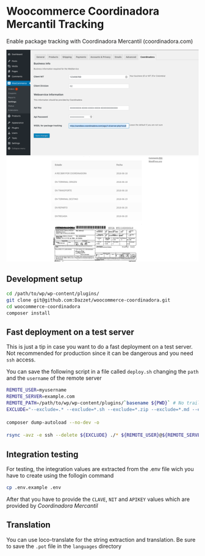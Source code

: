 # Woocommerce Coordinadora Mercantil Tracking

Enable package tracking with Coordinadora Mercantil (coordinadora.com)

![](screenshots/screenshot-1.png)
![](screenshots/screenshot-4.png)

## Development setup

```bash
cd /path/to/wp/wp-content/plugins/
git clone git@github.com:Dazzet/woocommerce-coordinadora.git
cd woocommerce-coordinadora
composer install
```

## Fast deployment on a test server
This is just a tip in case you want to do a fast deployment on a test server. Not recommended for production since it can be dangerous and you need `ssh` access.

You can save the following script in a file called `deploy.sh` changing the `path` and the `username` of the remote server

```bash
REMOTE_USER=myusername
REMOTE_SERVER=example.com
REMOTE_PATH=/path/to/wp/wp-content/plugins/`basename ${PWD}` # No trailing '/'
EXCLUDE="--exclude=.* --exclude=*.sh --exclude=*.zip --exclude=*.md --exclude=composer* --exclude=phpunit* --exclude=test "

composer dump-autoload --no-dev -o

rsync -avz -e ssh --delete ${EXCLUDE} ./* ${REMOTE_USER}@${REMOTE_SERVER}:${REMOTE_PATH}/
```

## Integration testing
For testing, the integration values are extracted from the .env file wich you have to create using the follogin command
```bash
cp .env.example .env
```
After that you have to provide the `CLAVE`, `NIT` and `APIKEY` values which are provided by _Coordinadora Mercantil_

## Translation

You can use loco-translate for the string extraction and translation. Be sure to save the `.pot` file in the `languages` directory
